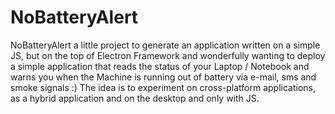 # NoBatteryAlert
NoBatteryAlert a little project to generate an application written on a simple JS, but on the  top of Electron Framework and wonderfully wanting to deploy a simple application that reads the status of your Laptop / Notebook and warns you when the Machine is running out of battery via e-mail, sms and smoke signals :)  The idea is to experiment on cross-platform applications, as a hybrid application and on the desktop and  only with JS.
